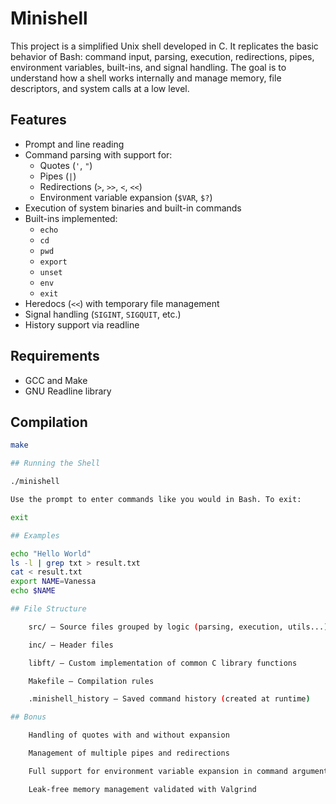 # Minishell

This project is a simplified Unix shell developed in C. It replicates the basic behavior of Bash: command input, parsing, execution, redirections, pipes, environment variables, built-ins, and signal handling. The goal is to understand how a shell works internally and manage memory, file descriptors, and system calls at a low level.

## Features

- Prompt and line reading
- Command parsing with support for:
  - Quotes (`'`, `"`)
  - Pipes (`|`)
  - Redirections (`>`, `>>`, `<`, `<<`)
  - Environment variable expansion (`$VAR`, `$?`)
- Execution of system binaries and built-in commands
- Built-ins implemented:
  - `echo`
  - `cd`
  - `pwd`
  - `export`
  - `unset`
  - `env`
  - `exit`
- Heredocs (`<<`) with temporary file management
- Signal handling (`SIGINT`, `SIGQUIT`, etc.)
- History support via readline

## Requirements

- GCC and Make
- GNU Readline library

## Compilation

```bash
make

## Running the Shell

./minishell

Use the prompt to enter commands like you would in Bash. To exit:

exit

## Examples

echo "Hello World"
ls -l | grep txt > result.txt
cat < result.txt
export NAME=Vanessa
echo $NAME

## File Structure

    src/ – Source files grouped by logic (parsing, execution, utils...)

    inc/ – Header files

    libft/ – Custom implementation of common C library functions

    Makefile – Compilation rules

    .minishell_history – Saved command history (created at runtime)

## Bonus

    Handling of quotes with and without expansion

    Management of multiple pipes and redirections

    Full support for environment variable expansion in command arguments

    Leak-free memory management validated with Valgrind